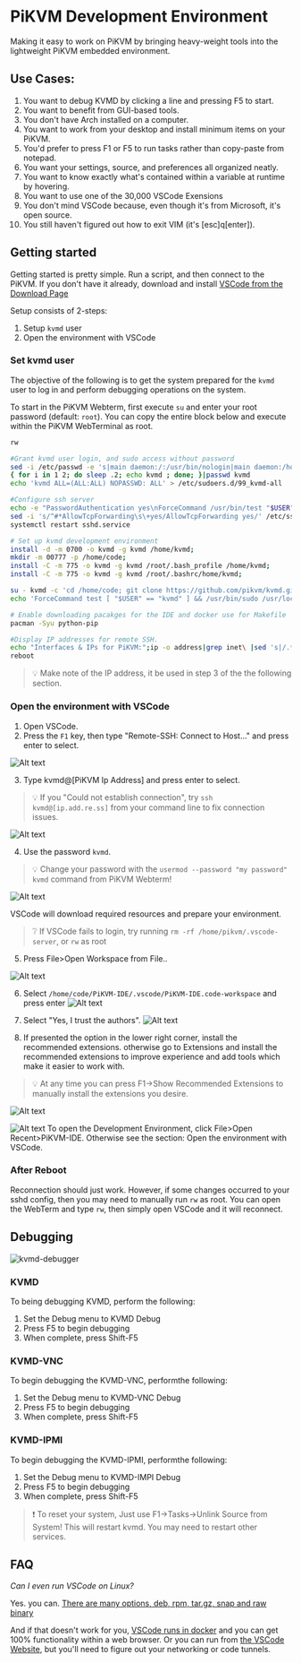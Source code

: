 # PiKVM Development Environment
Making it easy to work on PiKVM by bringing heavy-weight tools into the lightweight PiKVM embedded environment.



## Use Cases:
1. You want to debug KVMD by clicking a line and pressing F5 to start.
2. You want to benefit from GUI-based tools.
3. You don't have Arch installed on a computer.
4. You want to work from your desktop and install minimum items on your PiKVM.
5. You'd prefer to press F1 or F5 to run tasks rather than copy-paste from notepad.
6. You want your settings, source, and preferences all organized neatly.
7. You want to know exactly what's contained within a variable at runtime by hovering.
8. You want to use one of the 30,000 VSCode Exensions
9. You don't mind VSCode because, even though it's from Microsoft, it's open source.
10. You still haven't figured out how to exit VIM (it's [esc]q[enter]). 

## Getting started

Getting started is pretty simple.  Run a script, and then connect to the PiKVM. If you don't have it already, download and install [VSCode from the Download Page](https://code.visualstudio.com/download)

Setup consists of 2-steps:
1. Setup `kvmd` user
2. Open the environment with VSCode

### Set kvmd user
The objective of the following is to get the system prepared for the `kvmd` user to log in and perform debugging operations on the system.  


To start in the PiKVM Webterm, first execute `su` and enter your root password (default: `root`). 
You can copy the entire block below and execute within the PiKVM WebTerminal as root.
``` bash
rw

#Grant kvmd user login, and sudo access without password
sed -i /etc/passwd -e 's|main daemon:/:/usr/bin/nologin|main daemon:/home/kvmd:/bin/bash|g'
{ for i in 1 2; do sleep .2; echo kvmd ; done; }|passwd kvmd
echo 'kvmd ALL=(ALL:ALL) NOPASSWD: ALL' > /etc/sudoers.d/99_kvmd-all

#Configure ssh server
echo -e "PasswordAuthentication yes\nForceCommand /usr/bin/test "$USER" == "kvmd"  && /usr/bin/sudo /usr/local/bin/rw; /usr/bin/bash">>/etc/ssh/sshd_config
sed -i 's/^#*AllowTcpForwarding\s\+yes/AllowTcpForwarding yes/' /etc/ssh/sshd_config
systemctl restart sshd.service

# Set up kvmd development environment
install -d -m 0700 -o kvmd -g kvmd /home/kvmd;
mkdir -m 00777 -p /home/code;
install -C -m 775 -o kvmd -g kvmd /root/.bash_profile /home/kvmd;
install -C -m 775 -o kvmd -g kvmd /root/.bashrc/home/kvmd;

su - kvmd -c 'cd /home/code; git clone https://github.com/pikvm/kvmd.git; git clone https://github.com/adamoutler/PiKVM-IDE.git'
echo 'ForceCommand test [ "$USER" == "kvmd" ] && /usr/bin/sudo /usr/local/bin/rw; /usr/bin/bash'>>/etc/ssh/sshd_config;

# Enable downloading pacakges for the IDE and docker use for Makefile
pacman -Syu python-pip 

#Display IP addresses for remote SSH.
echo "Interfaces & IPs for PiKVM:";ip -o address|grep inet\ |sed 's|/.*||'
reboot
```
> 💡 Make note of the IP address, it  be used in step 3 of the the following section.

### Open the environment with VSCode

1. Open VSCode.
2. Press the `F1` key, then type "Remote-SSH: Connect to Host..." and press enter to select.

![Alt text](.vscode/images/remote-ssh.png)

3. Type kvmd@[PiKVM Ip Address] and press enter to select.
> 💡 If you "Could not establish connection", try `ssh kvmd@[ip.add.re.ss]` from your command line to fix connection issues.

![Alt text](.vscode/images/connecttokvmd.png)

4. Use the password `kvmd`. 
> 💡 Change your password with the `usermod --password "my password" kvmd` command from PiKVM Webterm!

![Alt text](.vscode/images/password.png)

VSCode will download required resources and prepare your environment.  

> ❔ If VSCode fails to login, try running `rm -rf /home/pikvm/.vscode-server`, or `rw` as root

5. Press File>Open Workspace from File..

![Alt text](.vscode/images/openworkspace.png)

6. Select `/home/code/PiKVM-IDE/.vscode/PiKVM-IDE.code-workspace` and press enter
![Alt text](.vscode/images/pikvmworkspace.png)


7. Select "Yes, I trust the authors". 
![Alt text](.vscode/images/trusttheauthors.png)

8. If presented the option in the lower right corner, install the recommended extensions.  otherwise go to Extensions and install the recommended extensions to improve experience and add tools which make it easier to work with.
> 💡 At any time you can press F1->Show Recommended Extensions to manually install the extensions you desire.


![Alt text](.vscode/images/install%20recommended.png)

![Alt text](.vscode/images/reopen.jpg)
To open the Development Environment, click File>Open Recent>PiKVM-IDE.  Otherwise see the section: Open the environment with VSCode.



### After Reboot
Reconnection should just work.  However, if some changes occurred to your sshd config, then you may need to manually run `rw` as root.  You can open the WebTerm and type `rw`, then simply open VSCode and it will reconnect.



## Debugging

![kvmd-debugger](.vscode/images/debugger.jpg)

### KVMD
To being debugging KVMD, perform the following:

1. Set the Debug menu to KVMD Debug
2. Press F5 to begin debugging
3. When complete, press Shift-F5

### KVMD-VNC
To begin debugging the KVMD-VNC, performthe following:

1. Set the Debug menu to KVMD-VNC Debug
2. Press F5 to begin debugging
3. When complete, press Shift-F5

### KVMD-IPMI
To begin debugging the KVMD-IPMI, performthe following:

1. Set the Debug menu to KVMD-IMPI Debug
2. Press F5 to begin debugging
3. When complete, press Shift-F5

> ❗ To reset your system, Just use F1->Tasks->Unlink Source from System!  This will restart kvmd.  You may need to restart
other services.

## FAQ

*Can I even run VSCode on Linux?*

Yes. you can. [There are many options, deb, rpm, tar.gz, snap and raw binary](https://code.visualstudio.com/download)

And if that doesn't work for you, [VSCode runs in docker](https://hub.docker.com/r/linuxserver/code-server) and you can get 100% functionality within a web browser.  Or you can run from [the VSCode Website](https://vscode.dev/), but you'll need to figure out your networking or code tunnels.
